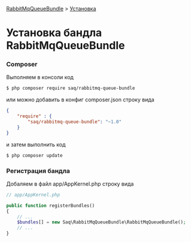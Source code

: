 [RabbitMqQueueBundle](https://saqot.github.io/RabbitMqQueueBundle/) >
[Установка](index.md)


# Установка бандла RabbitMqQueueBundle

### Composer
Выполняем в консоли код
```bash
$ php composer require saq/rabbitmq-queue-bundle
```
или можно добавить в конфиг composer.json строку вида
```json
{
    "require" : {
        "saq/rabbitmq-queue-bundle": "~1.0"
    }
}
```
и затем выполнить код 
```bash
$ php composer update
```

### Регистрация бандла
Добаляем в файл app/AppKernel.php строку вида

```php
// app/AppKernel.php

public function registerBundles()
{
    // ...
    $bundles[] = new Saq\RabbitMqQueueBundle\RabbitMqQueueBundle();
    // ...
}
```

